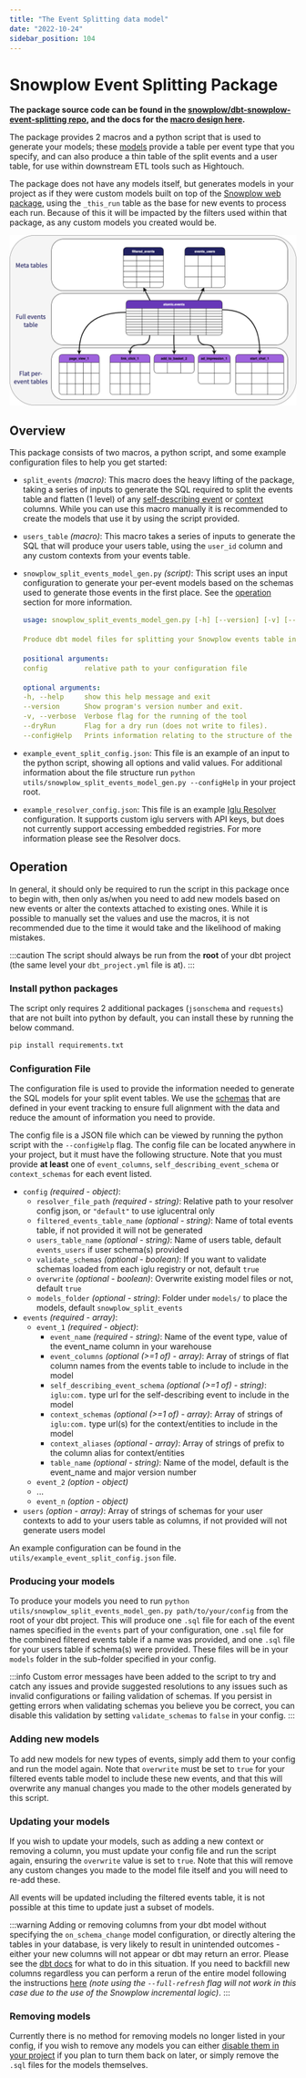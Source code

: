 ```yaml
---
title: "The Event Splitting data model"
date: "2022-10-24"
sidebar_position: 104
---
```


# Snowplow Event Splitting Package

**The package source code can be found in the [snowplow/dbt-snowplow-event-splitting repo](https://github.com/snowplow/dbt-snowplow-event-splitting), and the docs for the [macro design here](https://snowplow.github.io/dbt-snowplow-event-splitting/#/overview/snowplow_event_splitting).** 

The package provides 2 macros and a python script that is used to generate your models; these [models](https://docs.getdbt.com/docs/build/jinja-macros) provide a table per event type that you specify, and can also produce a thin table of the split events and a user table, for use within downstream ETL tools such as Hightouch. 

The package does not have any models itself, but generates models in your project as if they were custom models built on top of the [Snowplow web package](/docs/modeling-your-data/modeling-your-data-with-dbt/dbt-web-data-model/index.md), using the `_this_run` table as the base for new events to process each run. Because of this it will be impacted by the filters used within that package, as any custom models you created would be.

![](images/mixpanelification-Page-2.drawio.png)


## Overview

This package consists of two macros, a python script, and some example configuration files to help you get started:

  - `split_events` _(macro)_: This macro does the heavy lifting of the package, taking a series of inputs to generate the SQL required to split the events table and flatten (1 level) of any [self-describing event](/docs/understanding-tracking-design/out-of-the-box-vs-custom-events-and-entities/index.md#self-describing-events) or [context](/docs/understanding-tracking-design/predefined-vs-custom-entities/index.md#custom-contexts) columns. While you can use this macro manually it is recommended to create the models that use it by using the script provided.

  - `users_table` _(macro)_: This macro takes a series of inputs to generate the SQL that will produce your users table, using the `user_id` column and any custom contexts from your events table.

  - `snowplow_split_events_model_gen.py` _(script)_: This script uses an input configuration to generate your per-event models based on the schemas used to generate those events in the first place. See the [operation](#operation) section for more information.

    ```yml title="snowplow_split_events_model_gen.py help"
    usage: snowplow_split_events_model_gen.py [-h] [--version] [-v] [--dryRun] [--configHelp] config

    Produce dbt model files for splitting your Snowplow events table into 1 table per event.

    positional arguments:
    config         relative path to your configuration file

    optional arguments:
    -h, --help     show this help message and exit
    --version      Show program's version number and exit.
    -v, --verbose  Verbose flag for the running of the tool
    --dryRun       Flag for a dry run (does not write to files).
    --configHelp   Prints information relating to the structure of the config file.
    ```

  - `example_event_split_config.json`: This file is an example of an input to the python script, showing all options and valid values. For additional information about the file structure run `python utils/snowplow_split_events_model_gen.py --configHelp` in your project root.

  - `example_resolver_config.json`: This file is an example [Iglu Resolver](/docs/pipeline-components-and-applications/iglu/iglu-resolver/index.md) configuration. It supports custom iglu servers with API keys, but does not currently support accessing embedded registries. For more information please see the Resolver docs.


## Operation

In general, it should only be required to run the script in this package once to begin with, then only as/when you need to add new models based on new events or alter the contexts attached to existing ones. While it is possible to manually set the values and use the macros, it is not recommended due to the time it would take and the likelihood of making mistakes.

:::caution
The script should always be run from the **root** of your dbt project (the same level your `dbt_project.yml` file is at).
:::

### Install python packages
The script only requires 2 additional packages (`jsonschema` and `requests`) that are not built into python by default, you can install these by running the below command.

```bash
pip install requirements.txt
```

### Configuration File
The configuration file is used to provide the information needed to generate the SQL models for your split event tables. We use the [schemas](/docs/understanding-tracking-design/understanding-schemas-and-validation/index.md) that are defined in your event tracking to ensure full alignment with the data and reduce the amount of information you need to provide.

The config file is a JSON file which can be viewed by running the python script with the `--configHelp` flag. The config file can be located anywhere in your project, but it must have the following structure. Note that you must provide **at least** one of `event_columns`, `self_describing_event_schema` or `context_schemas` for each event listed.

- `config` _(required - object)_:
  - `resolver_file_path` _(required - string)_: Relative path to your resolver config json, or `"default"` to use iglucentral only
  - `filtered_events_table_name` _(optional - string)_: Name of total events table, if not provided it will not be generated
  - `users_table_name` _(optional - string)_: Name of users table, default `events_users` if user schema(s) provided
  - `validate_schemas` _(optional - boolean)_: If you want to validate schemas loaded from each iglu registry or not, default `true`
  - `overwrite` _(optional - boolean)_: Overwrite existing model files or not, default `true`
  - `models_folder` _(optional - string)_: Folder under `models/` to place the models, default `snowplow_split_events`
- `events` _(required - array)_:
  - `event_1` _(required - object)_:
    - `event_name` _(required - string)_: Name of the event type, value of the event_name column in your warehouse
    - `event_columns` _(optional (>=1 of) - array)_: Array of strings of flat column names from the events table to include to include in the model
    - `self_describing_event_schema` _(optional (>=1 of) - string)_: `iglu:com.` type url for the self-describing event to include in the model
    - `context_schemas` _(optional (>=1 of) - array)_: Array of strings of `iglu:com.` type url(s) for the context/entities to include in the model
    - `context_aliases` _(optional - array)_: Array of strings of prefix to the column alias for context/entities
    - `table_name` _(optional - string)_: Name of the model, default is the event_name and major version number
  - `event_2` _(option - object)_
  - ...
  - `event_n` _(option - object)_
- `users` _(option - array)_: Array of strings of schemas for your user contexts to add to your users table as columns, if not provided will not generate users model

An example configuration can be found in the `utils/example_event_split_config.json` file.

### Producing your models
To produce your models you need to run `python utils/snowplow_split_events_model_gen.py path/to/your/config` from the root of your dbt project. This will produce one `.sql` file for each of the event names specified in the `events` part of your configuration, one `.sql` file for the combined filtered events table if a name was provided, and one `.sql` file for your users table if schema(s) were provided. These files will be in your `models` folder in the sub-folder specified in your config. 

:::info
Custom error messages have been added to the script to try and catch any issues and provide suggested resolutions to any issues such as invalid configurations or failing validation of schemas. If you persist in getting errors when validating schemas you believe you be correct, you can disable this validation by setting `validate_schemas` to `false` in your config. 
:::

### Adding new models
To add new models for new types of events, simply add them to your config and run the model again. Note that `overwrite` must be set to `true` for your filtered events table model to include these new events, and that this will overwrite any manual changes you made to the other models generated by this script.

### Updating your models
If you wish to update your models, such as adding a new context or removing a column, you must update your config file and run the script again, ensuring the `overwrite` value is set to `true`. Note that this will remove any custom changes you made to the model file itself and you will need to re-add these.

All events will be updated including the filtered events table, it is not possible at this time to update just a subset of models.

:::warning
Adding or removing columns from your dbt model without specifying the `on_schema_change` model configuration, or directly altering the tables in your database, is very likely to result in unintended outcomes - either your new columns will not appear or dbt may return an error. Please see the [dbt docs](https://docs.getdbt.com/docs/build/incremental-models#what-if-the-columns-of-my-incremental-model-change) for what to do in this situation. If you need to backfill new columns regardless you can perform a rerun of the entire model following the instructions [here](/docs/modeling-your-data/modeling-your-data-with-dbt/dbt-custom-models/index.md#tearing-down-and-restarting-a-subset-of-models) *(note using the `--full-refresh` flag will not work in this case due to the use of the Snowplow incremental logic)*.
:::

### Removing models
Currently there is no method for removing models no longer listed in your config, if you wish to remove any models you can either [disable them in your project](https://docs.getdbt.com/reference/resource-configs/enabled) if you plan to turn them back on later, or simply remove the `.sql` files for the models themselves.